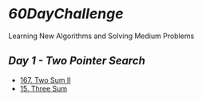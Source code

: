 # *60DayChallenge*
Learning New Algorithms and Solving Medium Problems

## *Day 1 - Two Pointer Search*
* [167. Two Sum II](https://github.com/darsigangothri06/60DayChallenge/tree/main/1.%20Two%20Sum%20II%20-%20Input%20Array%20Is%20Sorted)
* [15. Three Sum](https://github.com/darsigangothri06/60DayChallenge/tree/main/1.%20Three%20Sum)
